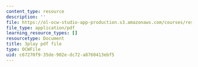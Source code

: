 ```yaml
---
content_type: resource
description: ''
file: https://ol-ocw-studio-app-production.s3.amazonaws.com/courses/res-18-006-calculus-revisited-single-variable-calculus-fall-2010/c67270f935de902edc72a8760413ebf5_ehDAxjFK1jU.pdf
file_type: application/pdf
learning_resource_types: []
resourcetype: Document
title: 3play pdf file
type: OCWFile
uid: c67270f9-35de-902e-dc72-a8760413ebf5
---
```

